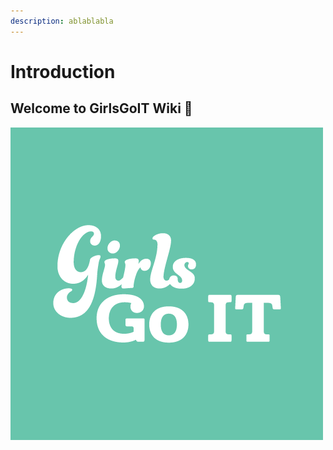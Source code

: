 ```yaml
---
description: ablablabla
---
```


# Introduction

## Welcome to GirlsGoIT Wiki 🌷

![](.gitbook/assets/index.png)

